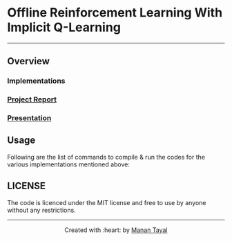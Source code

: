 # Offline Reinforcement Learning With Implicit Q-Learning

***

## Overview


### Implementations 



### [Project Report]()

### [Presentation]()

## Usage

Following are the list of commands to compile \& run the codes for the various implementations mentioned above:


## LICENSE

The code is licenced under the MIT license and free to use by anyone without any restrictions.

***

<p align='center'>Created with :heart: by <a href="https://github.com/tayalmanan28">Manan Tayal</a> </p>
